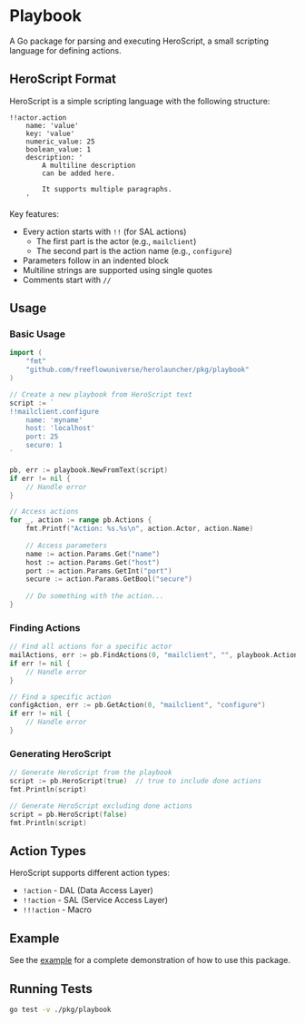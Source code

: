 # Playbook

A Go package for parsing and executing HeroScript, a small scripting language for defining actions.

## HeroScript Format

HeroScript is a simple scripting language with the following structure:

```heroscript
!!actor.action
    name: 'value'
    key: 'value'
    numeric_value: 25
    boolean_value: 1
    description: '
        A multiline description
        can be added here.
        
        It supports multiple paragraphs.
    '
```

Key features:
- Every action starts with `!!` (for SAL actions)
  - The first part is the actor (e.g., `mailclient`)
  - The second part is the action name (e.g., `configure`)
- Parameters follow in an indented block
- Multiline strings are supported using single quotes
- Comments start with `//`

## Usage

### Basic Usage

```go
import (
    "fmt"
    "github.com/freeflowuniverse/herolauncher/pkg/playbook"
)

// Create a new playbook from HeroScript text
script := `
!!mailclient.configure
    name: 'myname'
    host: 'localhost'
    port: 25
    secure: 1
`

pb, err := playbook.NewFromText(script)
if err != nil {
    // Handle error
}

// Access actions
for _, action := range pb.Actions {
    fmt.Printf("Action: %s.%s\n", action.Actor, action.Name)
    
    // Access parameters
    name := action.Params.Get("name")
    host := action.Params.Get("host")
    port := action.Params.GetInt("port")
    secure := action.Params.GetBool("secure")
    
    // Do something with the action...
}
```

### Finding Actions

```go
// Find all actions for a specific actor
mailActions, err := pb.FindActions(0, "mailclient", "", playbook.ActionTypeUnknown)
if err != nil {
    // Handle error
}

// Find a specific action
configAction, err := pb.GetAction(0, "mailclient", "configure")
if err != nil {
    // Handle error
}
```

### Generating HeroScript

```go
// Generate HeroScript from the playbook
script := pb.HeroScript(true)  // true to include done actions
fmt.Println(script)

// Generate HeroScript excluding done actions
script = pb.HeroScript(false)
fmt.Println(script)
```

## Action Types

HeroScript supports different action types:

- `!action` - DAL (Data Access Layer)
- `!!action` - SAL (Service Access Layer)
- `!!!action` - Macro

## Example

See the [example](./example/main.go) for a complete demonstration of how to use this package.

## Running Tests

```bash
go test -v ./pkg/playbook
```
